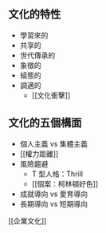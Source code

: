 ## 文化的特性

- 學習來的
- 共享的
- 世代傳承的
- 象徵的
- 組態的
- 調適的
	- [[文化衝擊]]

## 文化的五個構面

- 個人主義 vs 集體主義
- [[權力距離]]
- 風險趨避
	- T 型人格：Thrill
	- [[個案：柯林頓好色]]
- 成就導向 vs 愛育導向
- 長期導向 vs 短期導向

[[企業文化]]